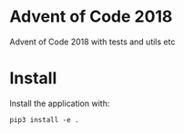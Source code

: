 Advent of Code 2018
===================

Advent of Code 2018 with tests and utils etc

Install
=======

Install the application with:

```
pip3 install -e .
```